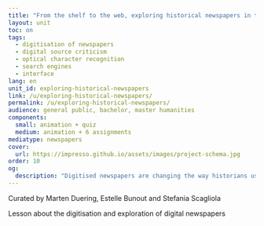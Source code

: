 ```yaml
---
title: "From the shelf to the web, exploring historical newspapers in the digital age."
layout: unit
toc: on
tags:
  - digitisation of newspapers
  - digital source criticism
  - optical character recognition
  - search engines
  - interface
lang: en
unit_id: exploring-historical-newspapers
link: /u/exploring-historical-newspapers/
permalink: /u/exploring-historical-newspapers/
audience: general public, bachelor, master humanities
components:
  small: animation + quiz
  medium: animation + 6 assignments
mediatype: newspapers
cover:
  url: https://impresso.github.io/assets/images/project-schema.jpg
order: 10
og:
  description: "Digitised newspapers are changing the way historians use them as historical sources, and ask new skills for applying source criticism."
---
```

Curated by Marten Duering, Estelle Bunout and Stefania Scagliola 

Lesson about the digitisation and exploration of digital newspapers 

<!-- more -->
